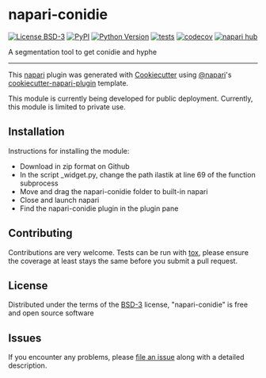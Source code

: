 # napari-conidie

[![License BSD-3](https://img.shields.io/pypi/l/napari-conidie.svg?color=green)](https://github.com/hereariim/napari-conidie/raw/main/LICENSE)
[![PyPI](https://img.shields.io/pypi/v/napari-conidie.svg?color=green)](https://pypi.org/project/napari-conidie)
[![Python Version](https://img.shields.io/pypi/pyversions/napari-conidie.svg?color=green)](https://python.org)
[![tests](https://github.com/hereariim/napari-conidie/workflows/tests/badge.svg)](https://github.com/hereariim/napari-conidie/actions)
[![codecov](https://codecov.io/gh/hereariim/napari-conidie/branch/main/graph/badge.svg)](https://codecov.io/gh/hereariim/napari-conidie)
[![napari hub](https://img.shields.io/endpoint?url=https://api.napari-hub.org/shields/napari-conidie)](https://napari-hub.org/plugins/napari-conidie)

A segmentation tool to get conidie and hyphe

----------------------------------

This [napari] plugin was generated with [Cookiecutter] using [@napari]'s [cookiecutter-napari-plugin] template.

<!--
Don't miss the full getting started guide to set up your new package:
https://github.com/napari/cookiecutter-napari-plugin#getting-started

and review the napari docs for plugin developers:
https://napari.org/stable/plugins/index.html
-->

This module is currently being developed for public deployment. Currently, this module is limited to private use.

## Installation

Instructions for installing the module:

- Download in zip format on Github
- In the script _widget.py, change the path ilastik at line 69 of the function subprocess
- Move and drag the napari-conidie folder to built-in napari
- Close and launch napari
- Find the napari-conidie plugin in the plugin pane

## Contributing

Contributions are very welcome. Tests can be run with [tox], please ensure
the coverage at least stays the same before you submit a pull request.

## License

Distributed under the terms of the [BSD-3] license,
"napari-conidie" is free and open source software

## Issues

If you encounter any problems, please [file an issue] along with a detailed description.

[napari]: https://github.com/napari/napari
[Cookiecutter]: https://github.com/audreyr/cookiecutter
[@napari]: https://github.com/napari
[MIT]: http://opensource.org/licenses/MIT
[BSD-3]: http://opensource.org/licenses/BSD-3-Clause
[GNU GPL v3.0]: http://www.gnu.org/licenses/gpl-3.0.txt
[GNU LGPL v3.0]: http://www.gnu.org/licenses/lgpl-3.0.txt
[Apache Software License 2.0]: http://www.apache.org/licenses/LICENSE-2.0
[Mozilla Public License 2.0]: https://www.mozilla.org/media/MPL/2.0/index.txt
[cookiecutter-napari-plugin]: https://github.com/napari/cookiecutter-napari-plugin

[file an issue]: https://github.com/hereariim/napari-conidie/issues

[napari]: https://github.com/napari/napari
[tox]: https://tox.readthedocs.io/en/latest/
[pip]: https://pypi.org/project/pip/
[PyPI]: https://pypi.org/
